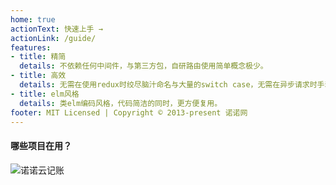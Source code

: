```yaml
---
home: true
actionText: 快速上手 →
actionLink: /guide/
features:
- title: 精简
  details: 不依赖任何中间件，与第三方包，自研路由使用简单概念极少。
- title: 高效
  details: 无需在使用redux时绞尽脑汁命名与大量的switch case，无需在异步请求时手动控制loading状态。
- title: elm风格
  details: 类elm编码风格，代码简洁的同时，更方便复用。
footer: MIT Licensed | Copyright © 2013-present 诺诺网
---
```


#### 哪些项目在用？
![诺诺云记账](/images/project/cloud.jpg)